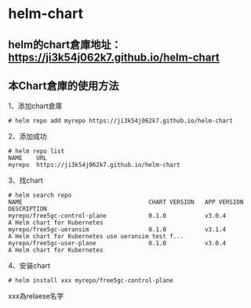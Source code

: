 # helm-chart

## helm的chart倉庫地址：https://ji3k54j062k7.github.io/helm-chart

## 本Chart倉庫的使用方法

1、添加chart倉庫
```
# helm repo add myrepo https://ji3k54j062k7.github.io/helm-chart
```

2、添加成功
```
# helm repo list
NAME  	URL                                   
myrepo	https://ji3k54j062k7.github.io/helm-chart
```

3、找chart
```
# helm search repo
NAME                                    CHART VERSION   APP VERSION     DESCRIPTION
myrepo/free5gc-control-plane            0.1.0           v3.0.4          A Helm chart for Kubernetes
myrepo/free5gc-ueransim                 0.1.0           v3.1.4          A Helm chart for Kubernetes use ueransim test f...
myrepo/free5gc-user-plane               0.1.0           v3.0.4          A Helm chart for Kubernetes
```

4、安装chart
```
# helm install xxx myrepo/free5gc-control-plane
```

xxx為relaese名字
